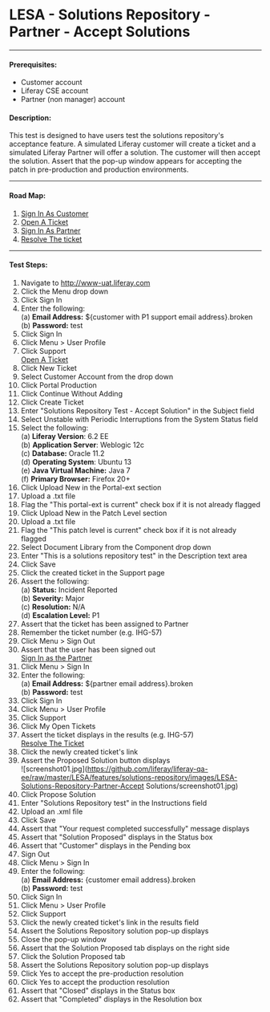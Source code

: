 LESA - Solutions Repository - Partner - Accept Solutions
========================================================
****
#### Prerequisites: ####
* Customer account
* Liferay CSE account
* Partner (non manager) account


#### Description: ####
This test is designed to have users test the solutions repository's acceptance feature. A simulated Liferay customer will create a ticket and a simulated Liferay Partner will offer a solution. The customer will then accept the solution. Assert that the pop-up window appears for accepting the patch in pre-production and production environments. 

****
#### Road Map: ####
1. [Sign In As Customer](#SignInAsCustomer)
1. [Open A Ticket](#OpenATicket)
1. [Sign In As Partner](#SignInAsPartner)
1. [Resolve The ticket](#ResolveTheTicket)


****

#### Test Steps: ####
1. <a href="#SignInAsCustomer" name="SignInAsCustomer"></a>Navigate to http://www-uat.liferay.com
1. Click the Menu drop down
1. Click Sign In
1. Enter the following:    
	(a) **Email Address:**	${customer with P1 support email address}.broken    
	(b) **Password:**	test
1. Click Sign In
1. Click Menu > User Profile
1. Click Support    
<a href="#OpenATicket" name="OpenATicket">Open A Ticket</a>
1. Click New Ticket
1. Select Customer Account from the drop down
1. Click Portal Production
1. Click Continue Without Adding
1. Click Create Ticket
1. Enter "Solutions Repository Test - Accept Solution" in the Subject field
1. Select Unstable with Periodic Interruptions from the System Status field
1. Select the following:    
	(a) **Liferay Version**:	 6.2 EE    
	(b) **Application Server**:	Weblogic 12c    
	(c) **Database:**			Oracle 11.2    
	(d) **Operating System**:	Ubuntu 13    
	(e) **Java Virtual Machine:**	Java 7    
	(f) **Primary Browser:**		Firefox 20+
1. Click Upload New in the Portal-ext section
1. Upload a .txt file
1. Flag the "This portal-ext is current" check box if it is not already flagged
1. Click Upload New in the Patch Level section
1. Upload a .txt file
1. Flag the "This patch level is current" check box if it is not already flagged
1. Select Document Library from the Component drop down
1. Enter "This is a solutions repository test" in the Description text area
1. Click Save
1. Click the created ticket in the Support page
1. Assert the following:    
	(a) **Status:**		Incident Reported    
	(b) **Severity:**	Major    
	(c) **Resolution:**	N/A    
	(d) **Escalation Level:**	P1
1. Assert that the ticket has been assigned to Partner
1. Remember the ticket number (e.g. IHG-57)
1. Click Menu > Sign Out
1. Assert that the user has been signed out    
<a href="#SignInAsPartner" name="SignInAsPartner">Sign In as the Partner</a>
1. Click Menu > Sign In
1. Enter the following:    
	(a) **Email Address:**	${partner email address}.broken    
	(b) **Password:**	test
1. Click Sign In
1. Click Menu > User Profile
1. Click Support
1. Click My Open Tickets
1. Assert the ticket displays in the results (e.g. IHG-57)    
<a href="#ResolveTheTicket" name="ResolveTheTicket">Resolve The Ticket</a>
1. Click the newly created ticket's link
1. Assert the Proposed Solution button displays    
![screenshot01.jpg](https://github.com/liferay/liferay-qa-ee/raw/master/LESA/features/solutions-repository/images/LESA-Solutions-Repository-Partner-Accept Solutions/screenshot01.jpg)
1. Click Propose Solution
1. Enter "Solutions Repository test" in the Instructions field
1. Upload an .xml file
1. Click Save
1. Assert that "Your request completed successfully" message displays
1. Assert that "Solution Proposed" displays in the Status box
1. Assert that "Customer" displays in the Pending box
1. Sign Out    
1. Click Menu > Sign In
1. Enter the following:    
	(a) **Email Address:**	{customer email address}.broken    
	(b) **Password:**	test
1. Click Sign In
1. Click Menu > User Profile
1. Click Support
1. Click the newly created ticket's link in the results field
1. Assert the Solutions Repository solution pop-up displays
1. Close the pop-up window
1. Assert that the Solution Proposed tab displays on the right side
1. Click the Solution Proposed tab
1. Assert the Solutions Repository solution pop-up displays
1. Click Yes to accept the pre-production resolution
1. Click Yes to accept the production resolution
1. Assert that "Closed" displays in the Status box
1. Assert that "Completed" displays in the Resolution box